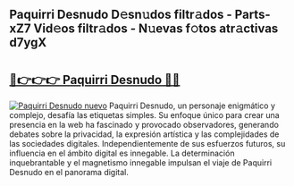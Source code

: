 ## Paquirri Desnudo D𝚎sn𝚞dos filtr𝚊dos - Parts-xZ7 Vid𝚎os filtr𝚊dos - N𝚞evas f𝚘tos atr𝚊ctivas d7ygX

# <h2><a href="http://mb8ux0.tromn.icu/?c=Paquirri+Desnudo">🔗👉👉👉 Paquirri Desnudo 🔗🔗</a></h2>

[![Paquirri Desnudo nuevo](https://i.imgur.com/pEAQMta.gif)](http://mb8ux0.tromn.icu/?c=Paquirri+Desnudo)
Paquirri Desnudo, un personaje enigmático y complejo, desafía las etiquetas simples. Su enfoque único para crear una presencia en la web ha fascinado y provocado observadores, generando debates sobre la privacidad, la expresión artística y las complejidades de las sociedades digitales. Independientemente de sus esfuerzos futuros, su influencia en el ámbito digital es innegable. La determinación inquebrantable y el magnetismo innegable impulsan el viaje de Paquirri Desnudo en el panorama digital.
